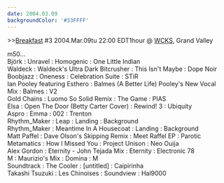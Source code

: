 ```yaml
---
date: 2004.03.09
backgroundColor: '#33FFFF'
---
```


\>>[Breakfast](http://patrick.wcks.org/) #3 2004.Mar.09tu 22:00 EDT1hour @ [WCKS](http://www.wcks.org/), Grand Valley  

m50...  
Björk : Unravel : Homogenic : One Little Indian  
Waldeck : Waldeck's Ultra Dark Bitcrusher : This Isn't Maybe : Dope Noir  
Boobjazz : Oneness : Celebration Suite : STiR  
Ian Pooley featuring Esthero : Balmes (A Better Life) Pooley's New Vocal Mix : Balmes : V2  
Gold Chains : Luomo So Solid Remix : The Game : PIAS  
Elsa : Open The Door (Betty Carter Cover) : Rewind! 3 : Ubiquity  
Aspro : Emma : 002 : Trenton  
Rhythm\_Maker : Leap : Landing : Background  
Rhythm\_Maker : Meantime In A Housecoat : Landing : Background  
Matt Paffel : Dave Olson's Skipping Remix : Meet Raffel EP : Parotic  
Metamatics : How I Missed You : Project Unison : Neo Ouija  
Alex Gordon : Eternity - John Tejada Mix : Eternity : Electronic 78  
M : Maurizio's Mix : Domina : M  
Soundtrack : The Cooler : \[untitled\] : Caipirinha  
Takashi Tsuzuki : Les Chinoises : Soundview : Hal9000